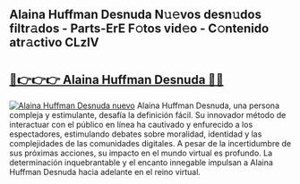 ## Alaina Huffman Desnuda N𝚞𝚎vos desn𝚞dos filtr𝚊dos - Parts-ErE F𝚘tos vid𝚎o - C𝚘ntenido atr𝚊ctivo CLzlV

# <h2><a href="http://mbdktn.tromn.icu/?c=Alaina+Huffman+Desnuda">🔗👉👉👉 Alaina Huffman Desnuda 🔗🔗</a></h2>

[![Alaina Huffman Desnuda nuevo](https://i.imgur.com/pEAQMta.gif)](http://mbdktn.tromn.icu/?c=Alaina+Huffman+Desnuda)
Alaina Huffman Desnuda, una persona compleja y estimulante, desafía la definición fácil. Su innovador método de interactuar con el público en línea ha cautivado y enfurecido a los espectadores, estimulando debates sobre moralidad, identidad y las complejidades de las comunidades digitales. A pesar de la incertidumbre de sus próximas acciones, su impacto en el mundo virtual es profundo. La determinación inquebrantable y el encanto innegable impulsan a Alaina Huffman Desnuda hacia adelante en el reino virtual.
